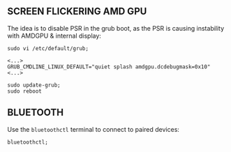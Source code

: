## SCREEN FLICKERING AMD GPU

The idea is to disable PSR in the grub boot, as the PSR is causing instability with AMDGPU & internal display:

```
sudo vi /etc/default/grub;

<...>
GRUB_CMDLINE_LINUX_DEFAULT="quiet splash amdgpu.dcdebugmask=0x10"
<...>

sudo update-grub;
sudo reboot
```

## BLUETOOTH

Use the `bluetoothctl` terminal to connect to paired devices:

```
bluetoothctl;
```
